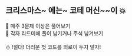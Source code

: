 ## 크리스마스~ 에는~ 코테 머신~~이 :boom: 


:love_letter: 매주 3문제 이상은 풀어보기
<br>
:rose: 각자 리드미에 풀이 남기거나 주석 남겨보기
<br>                
:snowman: !절대! 더러운 첫 코드를 외로이 두지 말자!                
